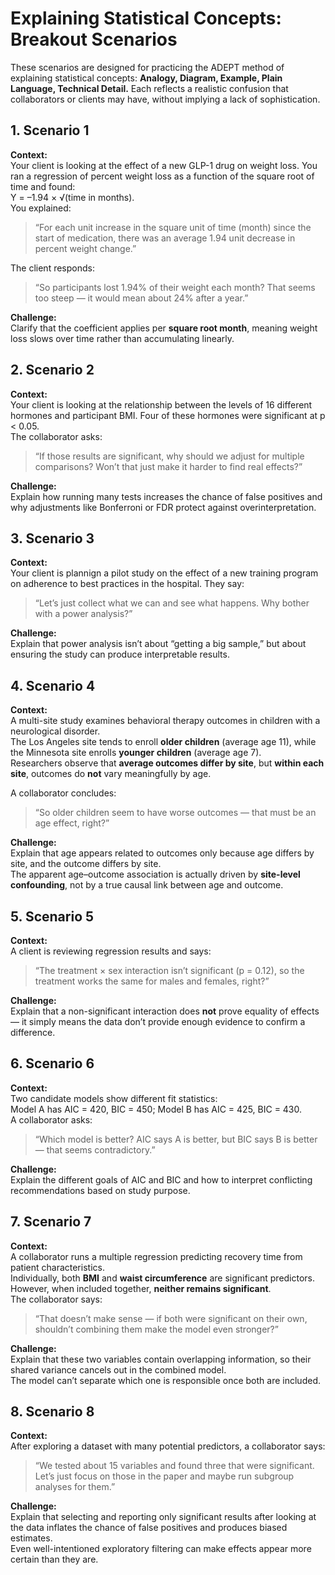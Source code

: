 # Explaining Statistical Concepts: Breakout Scenarios

These scenarios are designed for practicing the ADEPT method of explaining statistical concepts:
**Analogy, Diagram, Example, Plain Language, Technical Detail.**
Each reflects a realistic confusion that collaborators or clients may have, without implying a lack of sophistication.


## 1. Scenario 1

**Context:**  
Your client is looking at the effect of a new GLP-1 drug on weight loss. You ran a regression of percent weight loss as a function of the square root of time and found:  
Y = –1.94 × √(time in months).  
You explained:  
> “For each unit increase in the square unit of time (month) since the start of medication, there was an average 1.94 unit decrease in percent weight change.”

The client responds:  
> “So participants lost 1.94% of their weight each month? That seems too steep — it would mean about 24% after a year.”

**Challenge:**  
Clarify that the coefficient applies per **square root month**, meaning weight loss slows over time rather than accumulating linearly.


## 2. Scenario 2

**Context:**  
Your client is looking at the relationship between the levels of 16 different hormones and participant BMI. Four of these hormones were significant at p < 0.05.  
The collaborator asks:  
> “If those results are significant, why should we adjust for multiple comparisons? Won’t that just make it harder to find real effects?”

**Challenge:**  
Explain how running many tests increases the chance of false positives and why adjustments like Bonferroni or FDR protect against overinterpretation.


## 3. Scenario 3

**Context:**  
Your client is plannign a pilot study on the effect of a new training program on adherence to best practices in the hospital. They say:  
> “Let’s just collect what we can and see what happens. Why bother with a power analysis?”

**Challenge:**  
Explain that power analysis isn’t about “getting a big sample,” but about ensuring the study can produce interpretable results.


## 4. Scenario 4

**Context:**  
A multi-site study examines behavioral therapy outcomes in children with a neurological disorder.  
The Los Angeles site tends to enroll **older children** (average age 11), while the Minnesota site enrolls **younger children** (average age 7).  
Researchers observe that **average outcomes differ by site**, but **within each site**, outcomes do **not** vary meaningfully by age.  

A collaborator concludes:  
> “So older children seem to have worse outcomes — that must be an age effect, right?”

**Challenge:**  
Explain that age appears related to outcomes only because age differs by site, and the outcome differs by site.  
The apparent age–outcome association is actually driven by **site-level confounding**, not by a true causal link between age and outcome.


## 5. Scenario 5

**Context:**  
A client is reviewing regression results and says:  
> “The treatment × sex interaction isn’t significant (p = 0.12), so the treatment works the same for males and females, right?”

**Challenge:**  
Explain that a non-significant interaction does **not** prove equality of effects — it simply means the data don’t provide enough evidence to confirm a difference.


## 6. Scenario 6

**Context:**  
Two candidate models show different fit statistics:  
Model A has AIC = 420, BIC = 450; Model B has AIC = 425, BIC = 430.  
A collaborator asks:  
> “Which model is better? AIC says A is better, but BIC says B is better — that seems contradictory.”

**Challenge:**  
Explain the different goals of AIC and BIC and how to interpret conflicting recommendations based on study purpose.


## 7. Scenario 7

**Context:**  
A collaborator runs a multiple regression predicting recovery time from patient characteristics.  
Individually, both **BMI** and **waist circumference** are significant predictors.  
However, when included together, **neither remains significant**.  
The collaborator says:  
> “That doesn’t make sense — if both were significant on their own, shouldn’t combining them make the model even stronger?”

**Challenge:**  
Explain that these two variables contain overlapping information, so their shared variance cancels out in the combined model.  
The model can’t separate which one is responsible once both are included.


## 8. Scenario 8

**Context:**  
After exploring a dataset with many potential predictors, a collaborator says:  
> “We tested about 15 variables and found three that were significant.  
> Let’s just focus on those in the paper and maybe run subgroup analyses for them.”

**Challenge:**  
Explain that selecting and reporting only significant results after looking at the data inflates the chance of false positives and produces biased estimates.  
Even well-intentioned exploratory filtering can make effects appear more certain than they are.
